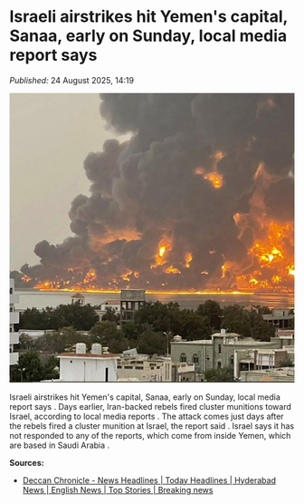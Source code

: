 # Israeli airstrikes hit Yemen's capital, Sanaa, early on Sunday, local media report says

*Published:* 24 August 2025, 14:19

![cover](/images/Israeli-airstrikes-hit-Yemen-s-capital-Sanaa-early-on-Sunday-local-media-report-a6f922.jpg)

Israeli airstrikes hit Yemen's capital, Sanaa, early on Sunday, local media report says . Days earlier, Iran-backed rebels fired cluster munitions toward Israel, according to local media reports . The attack comes just days after the rebels fired a cluster munition at Israel, the report said . Israel says it has not responded to any of the reports, which come from inside Yemen, which are based in Saudi Arabia .

**Sources:**
- [Deccan Chronicle - News Headlines | Today Headlines | Hyderabad News | English News | Top Stories | Breaking news](https://www.deccanchronicle.com/world/israeli-airstrikes-hit-yemens-sanaa-after-houthi-cluster-attack-1899440)
